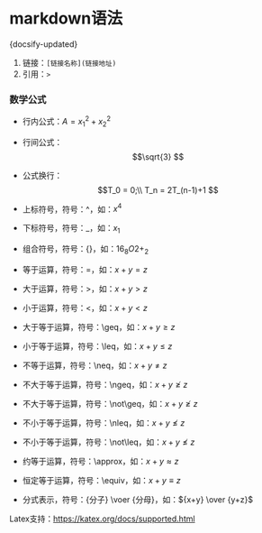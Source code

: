 # markdown语法
{docsify-updated}

1. 链接：`[链接名称](链接地址)`
2. 引用：`>`


### 数学公式

+ 行内公式：$A=x_1^2+x_2^2$
+ 行间公式：$$\sqrt{3} $$
+ 公式换行：$$T_0 = 0;\\ T_n = 2T_(n-1)+1 $$

+ 上标符号，符号：^，如：$x^4$
+ 下标符号，符号：_，如：$x_1$
+ 组合符号，符号：{}，如：${16}_{8}O{2+}_{2}$

+ 等于运算，符号：=，如：$x+y=z$
+ 大于运算，符号：>，如：$x+y>z$
+ 小于运算，符号：<，如：$x+y<z$
+ 大于等于运算，符号：\geq，如：$x+y \geq z$
+ 小于等于运算，符号：\leq，如：$x+y \leq z$
+ 不等于运算，符号：\neq，如：$x+y \neq z$
+ 不大于等于运算，符号：\ngeq，如：$x+y \ngeq z$
+ 不大于等于运算，符号：\not\geq，如：$x+y \not\geq z$
+ 不小于等于运算，符号：\nleq，如：$x+y \nleq z$
+ 不小于等于运算，符号：\not\leq，如：$x+y \not\leq z$
+ 约等于运算，符号：\approx，如：$x+y \approx z$
+ 恒定等于运算，符号：\equiv，如：$x+y \equiv z$

+ 分式表示，符号：{分子} \voer {分母}，如：${x+y} \over {y+z}$




Latex支持：https://katex.org/docs/supported.html
